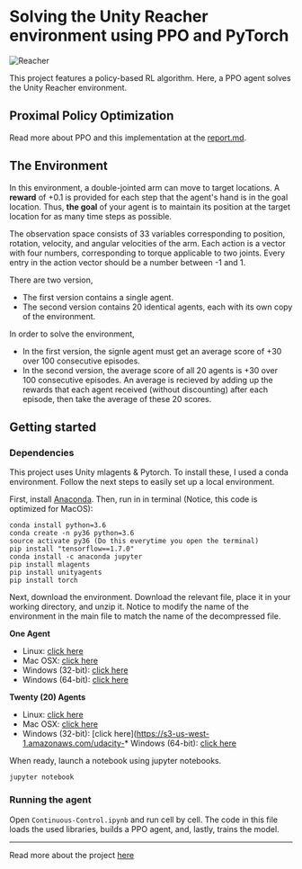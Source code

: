 
# Solving the Unity Reacher environment using PPO and PyTorch

![Reacher](https://github.com/karnigili/ReinforcementLearning/blob/master/Udacity-Deep-RL/PPO/Reacher.gif)

This project features a policy-based RL algorithm. Here, a PPO agent solves the Unity Reacher environment.

## Proximal Policy Optimization 
Read more about PPO and this implementation at the [report.md](https://github.com/karnigili/ReinforcementLearning/blob/master/Udacity-Deep-RL/PPO/report.md).

## The Environment
In this environment, a double-jointed arm can move to target locations. A **reward** of +0.1 is provided for each step that the agent's hand is in the goal location. Thus, **the goal** of your agent is to maintain its position at the target location for as many time steps as possible.

The observation space consists of 33 variables corresponding to position, rotation, velocity, and angular velocities of the arm. Each action is a vector with four numbers, corresponding to torque applicable to two joints. Every entry in the action vector should be a number between -1 and 1.

There are two version, 
* The first version contains a single agent.
* The second version contains 20 identical agents, each with its own copy of the environment. 

In order to solve the environment, 
* In the first version, the signle agent must get an average score of +30 over 100 consecutive episodes.
* In the second version, the average score of all 20 agents is +30 over 100 consecutive episodes. An average is recieved by adding up the rewards that each agent received (without discounting) after each episode, then take the average of these 20 scores.


## Getting started
### Dependencies
This project uses Unity mlagents & Pytorch. To install these, I used a conda environment. Follow the next steps to easily set up a local environment. 

First, install [Anaconda](https://www.anaconda.com/download/). Then, run in in terminal (Notice, this code is optimized for MacOS):
~~~~
conda install python=3.6
conda create -n py36 python=3.6
source activate py36 (Do this everytime you open the terminal)
pip install "tensorflow==1.7.0"
conda install -c anaconda jupyter
pip install mlagents 
pip install unityagents
pip install torch
~~~~

Next, download the environment. Download the relevant file, place it in your working directory, and unzip it. Notice to modify the name of the environment in the main file to match the name of the decompressed file.

**One Agent**

* Linux: [click here](https://s3-us-west-1.amazonaws.com/udacity-drlnd/P2/Reacher/one_agent/Reacher_Linux.zip)
* Mac OSX: [click here](https://s3-us-west-1.amazonaws.com/udacity-drlnd/P2/Reacher/one_agent/Reacher.app.zip)
* Windows (32-bit): [click here](https://s3-us-west-1.amazonaws.com/udacity-drlnd/P2/Reacher/one_agent/Reacher_Windows_x86.zip)
* Windows (64-bit): [click here](https://s3-us-west-1.amazonaws.com/udacity-drlnd/P2/Reacher/one_agent/Reacher_Windows_x86_64.zip)

**Twenty (20) Agents**
* Linux: [click here](https://s3-us-west-1.amazonaws.com/udacity-drlnd/P2/Reacher/Reacher_Linux.zip)
* Mac OSX: [click here](https://s3-us-west-1.amazonaws.com/udacity-drlnd/P2/Reacher/Reacher.app.zip)
* Windows (32-bit): [click here](https://s3-us-west-1.amazonaws.com/udacity-* Windows (64-bit): [click here](https://s3-us-west-1.amazonaws.com/udacity-drlnd/P2/Reacher/Reacher_Windows_x86_64.zip)
    
When ready, launch a notebook using jupyter notebooks. 
~~~~
jupyter notebook
~~~~
### Running the agent
Open `Continuous-Control.ipynb` and run cell by cell. The code in this file loads the used libraries, builds a PPO agent, and, lastly, trains the model. 

______
Read more about the project [here](https://github.com/udacity/deep-reinforcement-learning/tree/master/p2_continuous-control)
